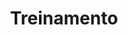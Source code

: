 ---
title: Treinamento
description: Treinamentos que tive oportunidade de ministrar
image:

# Badge style
style:
    background: "#1d2e92ff"
    color: "#fff"
---